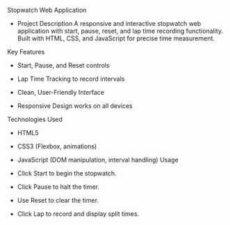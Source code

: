 Stopwatch Web Application
- Project Description
A responsive and interactive stopwatch web application with start, pause, reset, and lap time recording functionality. Built with HTML, CSS, and JavaScript for precise time measurement.

Key Features
- Start, Pause, and Reset controls

- Lap Time Tracking to record intervals

- Clean, User-Friendly Interface

- Responsive Design works on all devices

Technologies Used
- HTML5

- CSS3 (Flexbox, animations)

- JavaScript (DOM manipulation, interval handling)
Usage
- Click Start to begin the stopwatch.

- Click Pause to halt the timer.

- Use Reset to clear the timer.

- Click Lap to record and display split times.
